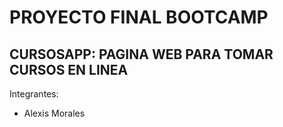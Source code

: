 # PROYECTO FINAL BOOTCAMP 
## CURSOSAPP: PAGINA WEB PARA TOMAR CURSOS EN LINEA

Integrantes: 
- Alexis Morales
